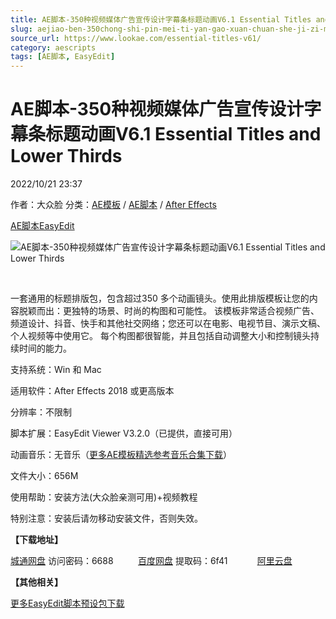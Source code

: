 ```yaml
---
title: AE脚本-350种视频媒体广告宣传设计字幕条标题动画V6.1 Essential Titles and Lower Thirds
slug: aejiao-ben-350chong-shi-pin-mei-ti-yan-gao-xuan-chuan-she-ji-zi-mu-tiao-biao-ti-dong-hua-v6-1-essential-titles-and-lower-thirds
source_url: https://www.lookae.com/essential-titles-v61/
category: aescripts
tags: [AE脚本, EasyEdit]
---
```

# AE脚本-350种视频媒体广告宣传设计字幕条标题动画V6.1 Essential Titles and Lower Thirds

2022/10/21 23:37

作者：大众脸
分类：[AE模板](https://www.lookae.com/after-effects/other-after-effects/) / [AE脚本](https://www.lookae.com/after-effects/aescripts/) / [After Effects](https://www.lookae.com/after-effects/)

[AE脚本](https://www.lookae.com/tag/ae%e8%84%9a%e6%9c%ac/)[EasyEdit](https://www.lookae.com/tag/easyedit/)

![AE脚本-350种视频媒体广告宣传设计字幕条标题动画V6.1 Essential Titles and Lower Thirds](https://www.lookae.com/wp-content/uploads/2022/10/20681372.jpg "AE脚本-350种视频媒体广告宣传设计字幕条标题动画V6.1 Essential Titles and Lower Thirds-LookAE.com")

[﻿﻿﻿](https://cloud.video.taobao.com//play/u/705956171/p/1/e/6/t/1/383173147206.mp4)

一套通用的标题排版包，包含超过350 多个动画镜头。使用此排版模板让您的内容脱颖而出：更独特的场景、时尚的构图和可能性。 该模板非常适合视频广告、频道设计、抖音、快手和其他社交网络；您还可以在电影、电视节目、演示文稿、个人视频等中使用它。 每个构图都很智能，并且包括自动调整大小和控制镜头持续时间的能力。

支持系统：Win 和 Mac

适用软件：After Effects 2018 或更高版本

分辨率：不限制

脚本扩展：EasyEdit Viewer V3.2.0（已提供，直接可用）

动画音乐：无音乐（[更多AE模板精选参考音乐合集下载](https://item.taobao.com/item.htm?spm=a1z10.1.w4004-2793089344.4.MUvxbV&id=37289930486)）

文件大小：656M

使用帮助：安装方法(大众脸亲测可用)+视频教程

特别注意：安装后请勿移动安装文件，否则失效。

**【下载地址】**

[城通网盘](https://url70.ctfile.com/f/2827370-698824618-2e40e8?p=4431) 访问密码：6688          [百度网盘](https://pan.baidu.com/s/1lnIlqmEXk-60iRsz7_ho_w?pwd=6f41) 提取码：6f41            [阿里云盘](https://www.aliyundrive.com/s/VLiGtEqMTwD)

**【其他相关】**

[更多EasyEdit脚本预设包下载](https://www.lookae.com/tag/easyedit/)
